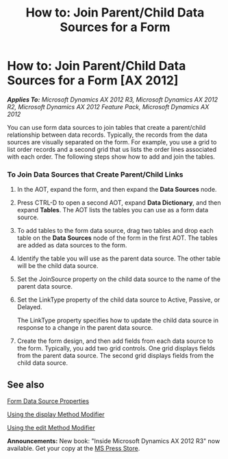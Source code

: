 ﻿---
title: 'How to: Join Parent/Child Data Sources for a Form'
TOCTitle: 'How to: Join Parent/Child Data Sources for a Form'
ms:assetid: 82f8f47c-731c-4ca3-9408-a90e49da9abc
ms:mtpsurl: https://msdn.microsoft.com/en-us/library/Gg862510(v=AX.60)
ms:contentKeyID: 35246153
ms.date: 05/18/2015
mtps_version: v=AX.60
---

# How to: Join Parent/Child Data Sources for a Form [AX 2012]


_**Applies To:** Microsoft Dynamics AX 2012 R3, Microsoft Dynamics AX 2012 R2, Microsoft Dynamics AX 2012 Feature Pack, Microsoft Dynamics AX 2012_

You can use form data sources to join tables that create a parent/child relationship between data records. Typically, the records from the data sources are visually separated on the form. For example, you use a grid to list order records and a second grid that us lists the order lines associated with each order. The following steps show how to add and join the tables.

### To Join Data Sources that Create Parent/Child Links

1.  In the AOT, expand the form, and then expand the **Data Sources** node.

2.  Press CTRL-D to open a second AOT, expand **Data Dictionary**, and then expand **Tables**. The AOT lists the tables you can use as a form data source.

3.  To add tables to the form data source, drag two tables and drop each table on the **Data Sources** node of the form in the first AOT. The tables are added as data sources to the form.

4.  Identify the table you will use as the parent data source. The other table will be the child data source.

5.  Set the JoinSource property on the child data source to the name of the parent data source.

6.  Set the LinkType property of the child data source to Active, Passive, or Delayed.
    
    The LinkType property specifies how to update the child data source in response to a change in the parent data source.

7.  Create the form design, and then add fields from each data source to the form. Typically, you add two grid controls. One grid displays fields from the parent data source. The second grid displays fields from the child data source.

## See also

[Form Data Source Properties](form-data-source-properties.md)

[Using the display Method Modifier](using-the-display-method-modifier.md)

[Using the edit Method Modifier](using-the-edit-method-modifier.md)

  
**Announcements:** New book: "Inside Microsoft Dynamics AX 2012 R3" now available. Get your copy at the [MS Press Store](https://www.microsoftpressstore.com/store/inside-microsoft-dynamics-ax-2012-r3-9780735685109).

